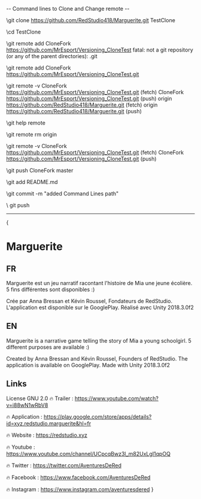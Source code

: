 -- Command lines to Clone and Change remote --

\git clone https://github.com/RedStudio418/Marguerite.git TestClone

\cd TestClone

\git remote add CloneFork https://github.com/MrEsport/Versioning_CloneTest
	fatal: not a git repository (or any of the parent directories): .git

\git remote add CloneFork https://github.com/MrEsport/Versioning_CloneTest.git

\git remote -v
	CloneFork       https://github.com/MrEsport/Versioning_CloneTest.git (fetch)
	CloneFork       https://github.com/MrEsport/Versioning_CloneTest.git (push)
	origin  https://github.com/RedStudio418/Marguerite.git (fetch)
	origin  https://github.com/RedStudio418/Marguerite.git (push)

\git help remote

\git remote rm origin

\git remote -v
	CloneFork       https://github.com/MrEsport/Versioning_CloneTest.git (fetch)
	CloneFork       https://github.com/MrEsport/Versioning_CloneTest.git (push)

\git push CloneFork master

\git add README.md

\git commit -m "added Command Lines path"

\ git push

--------------------------------------------------------------
{
# Marguerite

## FR

Marguerite est un jeu narratif racontant l'histoire de Mia une jeune écolière. 5 fins différentes sont disponibles :)

Crée par Anna Bressan et Kévin Roussel, Fondateurs de RedStudio.
L'application est disponible sur le GooglePlay.
Réalisé avec Unity 2018.3.0f2

## EN

Marguerite is a narrative game telling the story of Mia a young schoolgirl. 5 different purposes are available :)

Created by Anna Bressan and Kévin Roussel, Founders of RedStudio.
The application is available on GooglePlay.
Made with Unity 2018.3.0f2

## Links
License GNU 2.0
🔥 Trailer : https://www.youtube.com/watch?v=i88wN1wRbV8

🔥 Application : https://play.google.com/store/apps/details?id=xyz.redstudio.marguerite&hl=fr

🔥 Website : https://redstudio.xyz

🔥 Youtube : https://www.youtube.com/channel/UCpcqBwz3l_m82UxLgI1qpOQ

🔥 Twitter : https://twitter.com/AventuresDeRed

🔥 Facebook : https://www.facebook.com/AventuresDeRed

🔥 Instagram : https://www.instagram.com/aventuresdered
}

